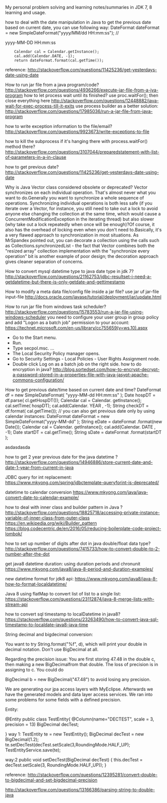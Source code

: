 My personal problem solving and learning notes/summaries in JDK 7, 8 learning and usage.

how to deal with the date manipulation in Java
to get the previous date based on current date, you can use following way:
        DateFormat dateFormat = new SimpleDateFormat("yyyy/MM/dd HH:mm:ss"); //

yyyy-MM-DD HH:mm:ss

        Calendar cal = Calendar.getInstance();
        cal.add(Calendar.DATE, -1);
        return dateFormat.format(cal.getTime());
reference: http://stackoverflow.com/questions/11425236/get-yesterdays-date-using-date

How to run jar file from a java program/code?
http://stackoverflow.com/questions/4936266/execute-jar-file-from-a-jva-program
how to let process wait until its finished?
use proc.waitFor();
then close everything here
http://stackoverflow.com/questions/12448882/java-wait-for-exec-process-till-it-exits
use process builder as a better solution: http://stackoverflow.com/questions/17985036/run-a-jar-file-from-java-program

how to write exception information to the file/email?
http://stackoverflow.com/questions/9923673/write-exceptions-to-file

how to kill the subprocess if it's hanging there with process.waitFor() method there?
http://stackoverflow.com/questions/3107044/preparedstatement-with-list-of-parameters-in-a-in-clause

how to get previous date?
http://stackoverflow.com/questions/11425236/get-yesterdays-date-using-date

Why is Java Vector class considered obsolete or deprecated?
Vector synchronizes on each individual operation. That's almost never what you want to do.Generally you want to synchronize a whole sequence of operations. Synchronizing individual operations is both less safe (if you iterate over a Vector, for instance, you still need to take out a lock to avoid anyone else changing the collection at the same time, which would cause a ConcurrentModificationException in the iterating thread) but also slower (why take out a lock repeatedly when once will be enough)?Of course, it also has the overhead of locking even when you don't need to.Basically, it's a very flawed approach to synchronization in most situations. As MrSpandex pointed out, you can decorate a collection using the calls such as Collections.synchronizedList - the fact that Vector combines both the "resized array" collection implementation with the "synchronize every operation" bit is another example of poor design; the decoration approach gives cleaner separation of concerns.

How to convert mysql datetime type to java date type in jdk 7?
http://stackoverflow.com/questions/21162753/jdbc-resultset-i-need-a-getdatetime-but-there-is-only-getdate-and-gettimestamp

How to modify a meta data file/config file inside a jar file?
use jar uf jar-file input-file
http://docs.oracle.com/javase/tutorial/deployment/jar/update.html

How to run jar file from windows task scheduler?
http://stackoverflow.com/questions/15783553/run-a-jar-file-using-windows-scheduler
you need to configure your user group in group policy and add "Logon as a batch job" permission to your account: https://technet.microsoft.com/en-us/library/cc755659(v=ws.10).aspx
* Go to the Start menu.
* Run.
* Type secpol.msc. ...
* The Local Security Policy manager opens.
* Go to Security Settings - Local Policies - User Rights Assignment node.
* Double click Log on as a batch job on the right side.
how to do encryption in java?
http://blog.sortedset.com/how-to-encrypt-decrypt-a-password-stored-in-a-properties-file-with-java-jasypt-apache-commons-configuration/

How to get previous date/time based on current date and time?
              DateFormat df = new SimpleDateFormat( "yyyy-MM-dd HH:mm:ss" );
              Date hospDT = df.parse( cl.getHospDT());
              Calendar cal = Calendar. getInstance();
               cal.setTime( hospDT);
               cal.add(Calendar. YEAR , -1);
              String checkDT = df.format( cal.getTime());
// you can also get previous date only by using calendar instances:
DateFormat dateFormat = new SimpleDateFormat("yyyy-MM-dd" );
String eDate = dateFormat .format(new Date());
Calendar cal = Calendar. getInstance();
cal.add(Calendar. DATE , -1);
Date startDT = cal.getTime();
String sDate = dateFormat .format(startDT );

asdasdasda

how to get 2 year previous date for the java datetime ?
http://stackoverflow.com/questions/14946886/store-current-date-and-date-1-year-from-current-in-java

JDBC query for int replacement:
https://www.mkyong.com/spring/jdbctemplate-queryforint-is-deprecated/

datetime to calendar conversion
https://www.mkyong.com/java/java-convert-date-to-calendar-example/



how to deal with inner class and builder pattern in Java ?
http://stackoverflow.com/questions/18825718/accessing-private-instance-variable-of-inner-class-from-outer-class
https://en.wikipedia.org/wiki/Builder_pattern
https://blog.codecentric.de/en/2016/05/reducing-boilerplate-code-project-lombok/

how to set up number of digits after dot in java double/float data type? 
http://stackoverflow.com/questions/7415733/how-to-convert-double-to-2-number-after-the-dot

get java8 datetime duration: using duration periods and chronunit 
https://www.mkyong.com/java8/java-8-period-and-duration-examples/

new datetime format for jdk8 api: https://www.mkyong.com/java8/java-8-how-to-format-localdatetime/

Java 8 using flatMap to convert list of list to a single list: 
https://stackoverflow.com/questions/23112874/java-8-merge-lists-with-stream-api

how to convert sql timestamp to localDatetime in java8?
https://stackoverflow.com/questions/23263490/how-to-convert-java-sql-timestamp-to-localdate-java8-java-time

String decimal and bigdecimal conversion: 

You want to try String.format("%f", d), which will print your double in decimal notation. Don't use BigDecimal at all.

Regarding the precision issue: You are first storing 47.48 in the double c, then making a new BigDecimalfrom that double. The loss of precision is in assigning to c. You could do

BigDecimal b = new BigDecimal("47.48")
to avoid losing any precision.



We are generating our jpa access layers with MyEclipse. Afterwards we have the generated models and data layer access services. We ran into some problems for some fields with a defined precision.

Entity:

@Entity
public class TestEntity{
   @Column(name="DECTEST", scale = 3, precision = 13)
   BigDecimal decTest;

}
way 1: 
TestEntity te = new TestEntity();
BigDecimal decTest = new BigDecimal(1.2);
te.setDecTest(decTest.setScale(3,RoundingMode.HALF_UP);
TestEntityService.save(te);

way:2
public void setDecTest(BigDecimal decTest) {
    this.decTest = decTest.setScale(3, RoundingMode.HALF_UP));
}

reference: http://stackoverflow.com/questions/12395281/convert-double-to-bigdecimal-and-set-bigdecimal-precision

http://stackoverflow.com/questions/13166386/parsing-string-to-double-java





